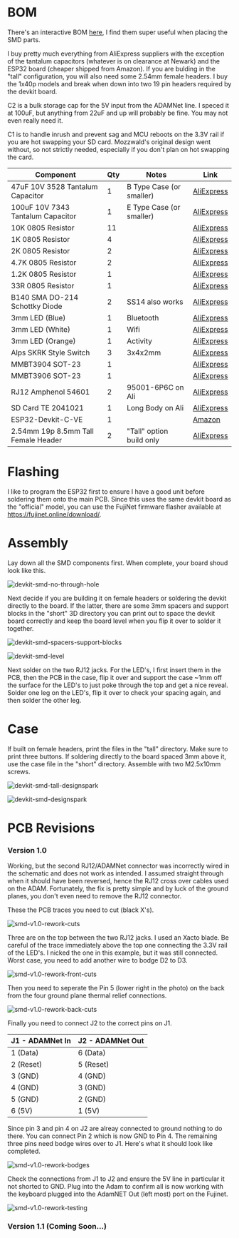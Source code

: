 # BOM

There's an interactive BOM [here](https://djtersteegc.github.io/fujinet-adam-hardware/ibom-devkit-smd.html), I find them super useful when placing the SMD parts. 

I buy pretty much everything from AliExpress suppliers with the exception of the tantalum capacitors (whatever is on clearance at Newark) and the ESP32 board (cheaper shipped from Amazon). If you are bulding in the "tall" configuration, you will also need some 2.54mm female headers.  I buy the 1x40p models and break when down into two 19 pin headers required by the devkit board.

C2 is a bulk storage cap for the 5V input from the ADAMNet line.  I speced it at 100uF, but anything from 22uF and up will probably be fine.  You may not even really need it.

C1 is to handle inrush and prevent sag and MCU reboots on the 3.3V rail if you are hot swapping your SD card.  Mozzwald's original design went without, so not strictly needed, especially if you don't plan on hot swapping the card.

| Component                           | Qty  | Notes                    | Link                                                         |
| ----------------------------------- | ---- | ------------------------ | ------------------------------------------------------------ |
| 47uF 10V 3528 Tantalum Capacitor    | 1    | B Type Case (or smaller) | [AliExpress](https://www.aliexpress.us/item/2251832779546992.html) |
| 100uF 10V 7343 Tantalum Capacitor   | 1    | E Type Case (or smaller) | [AliExpress](https://www.aliexpress.us/item/2251832782845246.html) |
| 10K 0805 Resistor                   | 11   |                          | [AliExpress](https://www.aliexpress.us/item/3256801607747550.html) |
| 1K 0805 Resistor                    | 4    |                          | [AliExpress](https://www.aliexpress.us/item/3256801607747550.html) |
| 2K 0805 Resistor                    | 2    |                          | [AliExpress](https://www.aliexpress.us/item/3256801607747550.html) |
| 4.7K 0805 Resistor                  | 2    |                          | [AliExpress](https://www.aliexpress.us/item/3256801607747550.html) |
| 1.2K 0805 Resistor                  | 1    |                          | [AliExpress](https://www.aliexpress.us/item/3256801607747550.html) |
| 33R 0805 Resistor                   | 1    |                          | [AliExpress](https://www.aliexpress.us/item/3256801607747550.html) |
| B140 SMA DO-214 Schottky Diode      | 2    | SS14 also works          | [AliExpress](https://www.aliexpress.us/item/2255800145156429.html) |
| 3mm LED (Blue)                      | 1    | Bluetooth                | [AliExpress](https://www.aliexpress.us/item/2255800226600744.html) |
| 3mm LED (White)                     | 1    | Wifi                     | [AliExpress](https://www.aliexpress.us/item/2255800226600744.html) |
| 3mm LED (Orange)                    | 1    | Activity                 | [AliExpress](https://www.aliexpress.us/item/2255800226600744.html) |
| Alps SKRK Style Switch              | 3    | 3x4x2mm                  | [AliExpress](https://www.aliexpress.us/item/2255801131587911.html) |
| MMBT3904 SOT-23                     | 1    |                          | [AliExpress](https://www.aliexpress.us/item/3256802985590487.html) |
| MMBT3906 SOT-23                     | 1    |                          | [AliExpress](https://www.aliexpress.us/item/3256802985563795.html) |
| RJ12 Amphenol 54601                 | 2    | 95001-6P6C on Ali        | [AliExpress](https://www.aliexpress.us/item/3256802891796239.html) |
| SD Card TE 2041021                  | 1    | Long Body on Ali         | [AliExpress](https://www.aliexpress.us/item/3256805779248826.html) |
| ESP32-Devkit-C-VE                   | 1    |                          | [Amazon](https://www.amazon.com/dp/B087TNPQCV)               |
| 2.54mm 19p 8.5mm Tall Female Header | 2    | "Tall" option build only | [AliExpress](https://www.aliexpress.us/item/2251832484668248.html) |



# Flashing

I like to program the ESP32 first to ensure I have a good unit before soldering them onto the main PCB. Since this uses the same devkit board as the "official" model, you can use the FujiNet firmware flasher available at https://fujinet.online/download/. 

# Assembly

Lay down all the SMD components first.  When complete, your board shoud look like this.

![devkit-smd-no-through-hole](../docs/devkit-smd-no-through-hole.jpg)

Next decide if you are building it on female headers or soldering the devkit directly to the board.  If the latter, there are some 3mm spacers and support blocks in the "short" 3D directory you can print out to space the devkit board correctly and keep the board level when you flip it over to solder it together.

![devkit-smd-spacers-support-blocks](../docs/devkit-smd-spacers-support-blocks.jpg)

![devkit-smd-level](../docs/devkit-smd-level.jpg)

Next solder on the two RJ12 jacks.  For the LED's, I first insert them in the PCB, then the PCB in the case, flip it over and support the case ~1mm off the surface for the LED's to just poke through the top and get a nice reveal. Solder one leg on the LED's, flip it over to check your spacing again, and then solder the other leg.

# Case

If built on female headers, print the files in the "tall" directory.  Make sure to print three buttons.  If soldering directly to the board spaced 3mm above it, use the case file in the "short" directory.  Assemble with two M2.5x10mm screws.

![devkit-smd-tall-designspark](../docs/devkit-smd-tall-designspark.png)

![devkit-smd-designspark](../docs/devkit-smd-designspark.png)

# PCB Revisions

### Version 1.0

Working, but the second RJ12/ADAMNet connector was incorrectly wired in the schematic and does not work as intended.  I assumed straight through when it should have been reversed, hence the RJ12 cross over cables used on the ADAM. Fortunately, the fix is pretty simple and by luck of the ground planes, you don't even need to remove the RJ12 connector.

These the PCB traces you need to cut (black X's).

![smd-v1.0-rework-cuts](../docs/smd-v1.0-rework-cuts.png)

Three are on the top between the two RJ12 jacks.  I used an Xacto blade. Be careful of the trace immediately above the top one connecting the 3.3V rail of the LED's.  I nicked the one in this example, but it was still connected.  Worst case, you need to add another wire to bodge D2 to D3.

![smd-v1.0-rework-front-cuts](../docs/smd-v1.0-rework-front-cuts.jpg)

Then you need to seperate the Pin 5 (lower right in the photo) on the back from the four ground plane thermal relief connections.

![smd-v1.0-rework-back-cuts](../docs/smd-v1.0-rework-back-cuts.jpg)

Finally you need to connect J2 to the correct pins on J1. 

| J1 - ADAMNet In | J2 - ADAMNet Out |
| --------------- | ---------------- |
| 1 (Data)        | 6 (Data)         |
| 2 (Reset)       | 5 (Reset)        |
| 3 (GND)         | 4 (GND)          |
| 4 (GND)         | 3 (GND)          |
| 5 (GND)         | 2 (GND)          |
| 6 (5V)          | 1 (5V)           |

Since pin 3 and pin 4 on J2 are alreay connected to ground nothing to do there.  You can connect Pin 2 which is now GND to Pin 4.  The remaining three pins need bodge wires over to J1.  Here's what it should look like completed.

![smd-v1.0-rework-bodges](../docs/smd-v1.0-rework-bodges.jpg)

Check the connections from J1 to J2 and ensure the 5V line in particular it not shorted to GND.  Plug into the Adam to confirm all is now working with the keyboard plugged into the AdamNET Out (left most) port on the Fujinet.

![smd-v1.0-rework-testing](../docs/smd-v1.0-rework-testing.jpg)

### Version 1.1 (Coming Soon...)

